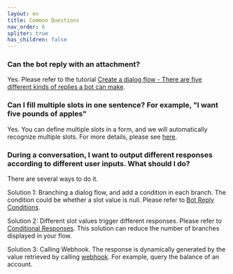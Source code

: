 ```yaml
---
layout: en
title: Common Questions
nav_order: 6
spliter: true
has_children: false
---
```


### Can the bot reply with an attachment?
Yes. Please refer to the tutorial [Create a dialog flow - There are five different kinds of replies a bot can make](/docs/tutorial/flow/#there-are-five-different-kinds-of-replies-a-bot-can-make).

### Can I fill multiple slots in one sentence? For example, "I want five pounds of apples"
Yes. You can define multiple slots in a form, and we will automatically recognize multiple slots. For more details, please see [here](/docs/tutorial/form/).

### During a conversation, I want to output different responses according to different user inputs. What should I do?
There are several ways to do it.

Solution 1: Branching a dialog flow, and add a condition in each branch.  The condition could be whether a slot value is null. Please refer to [Bot Reply Conditions](/docs/advance_control/reply_conditions/).

Solution 2: Different slot values trigger different responses. Please refer to [Conditional Responses](/docs/advance_control/conditional_response/).  This solution can reduce the number of branches displayed in your flow.

Solution 3: Calling Webhook. The response is dynamically generated by the value retrieved by calling [webhook](/docs/webhook/01-webhook/). For example, query the balance of an account.

<!--

### Can we add our own projects to the Project Templates?
Temporarily, this feature is not enabled.

### Can I debug modules in parallel?
Currently, it is not supported due to potential conflicts.

### It seems emoticons are not supported.
Yes. Currently, emoticons are not supported. Please stay tuned.

### A user has not been active for a while. Will the bot send an inquiry?
Currently, this feature is not supported. 
-->

